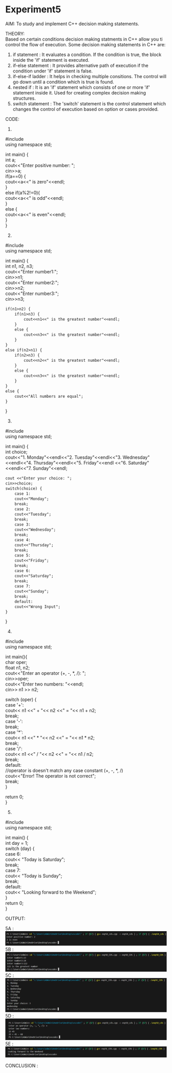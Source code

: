 # Experiment5

AIM: To study and implement C++ decision making statements. <br>

THEORY: <br>
Based on certain conditions decision making statments in C++ allow you ti control the flow of execution. Some decision making statements in C++ are: <br>
1) if statement : It evaluates a condition. If the condition is true, the block inside the 'if' statement is executed. <br>
2) if-else statement : It provides alternative path of execution if the condition under 'if' statement is false. <br>
3) if-else-if ladder : It helps in checking multiple consitions. The control will go down until a condition which is true is found. <br>
4) nested if : It is an 'if' statement which consists of one or more 'if' statement inside it. Used for creating complex decision making structures. <br>
5) switch statement : The 'switch' statement is the control statement which changes the control of execution based on option or cases provided.

CODE: <BR>
1) <BR>
#include<iostream> <BR>
using namespace std; <BR>

int main() { <BR>
    int  a; <BR>
    cout<<"Enter positive number: "; <BR>
    cin>>a; <BR>
    if(a==0) { <BR>
        cout<<a<<" is zero"<<endl; <BR>
    } <BR>
    else if(a%2!=0){ <BR>
        cout<<a<<" is odd"<<endl; <BR>
    } <BR>
    else { <BR>
        cout<<a<<" is even"<<endl; <BR>
    } <BR>
}  <BR>


2) <BR>
#include<iostream> <BR>
using namespace std; <BR>

int main() { <BR>
    int  n1, n2, n3; <BR>
    cout<<"Enter number1:"; <BR>
    cin>>n1; <BR>
    cout<<"Enter number2:"; <BR>
    cin>>n2; <BR>
    cout<<"Enter number3:"; <BR>
    cin>>n3; <BR>

    if(n1>n2) {
        if(n1>n3) {
            cout<<n1<<" is the greatest number"<<endl;
        }
        else {
            cout<<n3<<" is the greatest number"<<endl;
        }
    }
    else if(n2>n1) {
        if(n2>n3) {
            cout<<n2<<" is the greatest number"<<endl;
        }
        else {
            cout<<n3<<" is the greatest number"<<endl;
        }
    }
    else {
        cout<<"All numbers are equal";
    }
} <BR>


3) <BR>
#include<iostream> <BR>
using namespace std; <BR>

int main() { <BR>
    int choice; <BR>
    cout<<"1. Monday"<<endl<<"2. Tuesday"<<endl<<"3. Wednesday"<<endl<<"4. Thursday"<<endl<<"5. Friday"<<endl 
    <<"6. Saturday"<<endl<<"7. Sunday"<<endl; <BR>
    
    cout <<"Enter your choice: ";
    cin>>choice;
    switch(choice) {
        case 1:
        cout<<"Monday";
        break;
        case 2:
        cout<<"Tuesday";
        break;
        case 3:
        cout<<"Wednesday";
        break;
        case 4:
        cout<<"Thursday";
        break;
        case 5:
        cout<<"Friday";
        break;
        case 6:
        cout<<"Saturday";
        break;
        case 7:
        cout<<"Sunday";
        break;
        default:
        cout<<"Wrong Input";
    }
} <BR>


4) <BR>
#include <iostream> <BR>
using namespace std; <BR>

int main(){ <BR>
char oper; <BR>
float n1, n2; <BR>
cout<<"Enter an operator (+, -, *, /): "; <BR>
cin>>oper; <BR>
cout<<"Enter two numbers: "<<endl; <BR>
cin>> n1 >> n2; <BR>

switch (oper) { <BR>
case '+': <BR>
cout<< n1 <<" + "<< n2 <<" = "<< n1 + n2; <BR>
break; <BR>
case '-': <BR>
break; <BR>
case '*': <BR>
cout<< n1 <<" * "<< n2 <<" = "<< n1 * n2; <BR>
break; <BR>
case '/': <BR>
cout<< n1 <<" / "<< n2 <<" = "<< n1 / n2; <BR>
break; <BR>
default: <BR>
//operator is doesn't match any case constant (+, -, *, /) <BR>
cout<<"Error! The operator is not correct"; <BR>
break; <BR>
    } <BR>

return 0; <BR>
} <BR>


5) <BR>
#include <iostream> <BR>
using namespace std; <BR>

int main() { <BR>
int day = 1; <BR>
  switch (day) { <BR>
    case 6: <BR>
cout<< "Today is Saturday"; <BR>
      break; <BR>
    case 7: <BR>
cout<< "Today is Sunday"; <BR>
      break; <BR>
    default: <BR>
cout<< "Looking forward to the Weekend"; <BR>
  } <BR>
  return 0; <BR>
} <BR>


OUTPUT: <BR>

5A : <BR>
![5A](https://github.com/sarakanyal03/CDS_Experiment5/blob/main/a.png)
5B : <BR>
![5B](https://github.com/sarakanyal03/CDS_Experiment5/blob/main/b.png)
5C : <BR>
![5C](https://github.com/sarakanyal03/CDS_Experiment5/blob/main/c.png)
5D : <BR>
![5D](https://github.com/sarakanyal03/CDS_Experiment5/blob/main/d.png)
5E : <BR>
![5E](https://github.com/sarakanyal03/CDS_Experiment5/blob/main/e.png)

CONCLUSION :  <BR>

